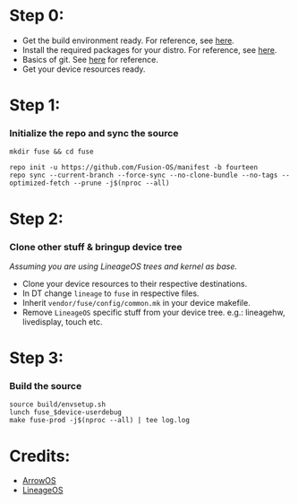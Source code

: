 # Step 0:
- Get the build environment ready. For reference, see [here](https://source.android.com/docs/setup/start/initializing).
- Install the required packages for your distro. For reference, see [here](https://source.android.com/setup/build/initializing#installing-required-packages-ubuntu-1804).
- Basics of git. See [here](https://www.atlassian.com/git) for reference.
- Get your device resources ready.
  
# Step 1:
### Initialize the repo and sync the source
```
mkdir fuse && cd fuse
```
```
repo init -u https://github.com/Fusion-OS/manifest -b fourteen
repo sync --current-branch --force-sync --no-clone-bundle --no-tags --optimized-fetch --prune -j$(nproc --all)
```

# Step 2:
### Clone other stuff & bringup device tree

*Assuming you are using LineageOS trees and kernel as base.*

- Clone your device resources to their respective destinations.
- In DT change `lineage` to `fuse` in respective files.
- Inherit `vendor/fuse/config/common.mk` in your device makefile.
- Remove `LineageOS` specific stuff from your device tree. e.g.: lineagehw, livedisplay, touch etc.

# Step 3:
### Build the source
```
source build/envsetup.sh
lunch fuse_$device-userdebug
make fuse-prod -j$(nproc --all) | tee log.log
```

# Credits:
- [ArrowOS](https://blog.arrowos.net/android/arrowos/guides/compilation-guide/)
- [LineageOS](https://wiki.lineageos.org/devices/bacon/build)
